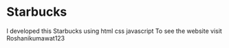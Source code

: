 # Starbucks
I developed this Starbucks using html css javascript To see the website  visit 
Roshanikumawat123 
